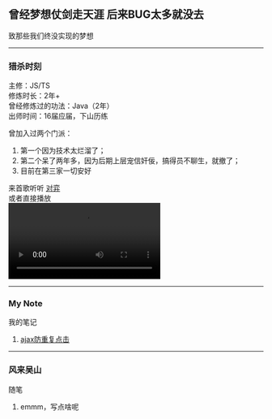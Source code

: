 ## 曾经梦想仗剑走天涯 后来BUG太多就没去  
致那些我们终没实现的梦想

---

### 猎杀时刻  
主修：JS/TS  
修炼时长：2年+  
曾经修炼过的功法：Java（2年）  
出师时间：16届应届，下山历练

曾加入过两个门派：
1. 第一个因为技术太烂溜了；  
2. 第二个呆了两年多，因为后期上层宠信奸佞，搞得员不聊生，就撤了；  
3. 目前在第三家一切安好  

来首歌听听 [对弈](https://www.kugou.com/share/4qa7T49wnV3.html?id=4qa7T49wnV3#hash=B086363C780EF19E595152921231018B)  
或者直接播放  
<video controls name="media"><source src="https://webfs.yun.kugou.com/202007310954/6aab45ec9dc5124c25d2084a029dfc3e/G234/M08/05/11/ypQEAF8abFqAFpa5AECK0KCj_TM811.mp3" type="audio/mpeg"></video>

---  

### My Note  
我的笔记  
1. [ajax防重复点击](/note/interceptors)  

---

### 风来吴山
随笔  
1. emmm，写点啥呢
